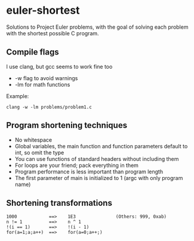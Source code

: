 euler-shortest
==============

Solutions to Project Euler problems, with the goal of solving each problem with the shortest possible C program.

Compile flags
-------------
I use clang, but gcc seems to work fine too
- -w flag to avoid warnings
- -lm for math functions

Example:

	clang -w -lm problems/problem1.c


Program shortening techniques
-----------------------------
- No whitespace
- Global variables, the main function and function parameters default to int, so omit the type
- You can use functions of standard headers without including them
- For loops are your friend; pack everything in them
- Program performance is less important than program length
- The first parameter of main is initialized to 1 (argc with only program name)

Shortening transformations
--------------------------
	1000            ==>    1E3               (Others: 999, 0xab)
	n != 1          ==>    n ^ 1
	!(i == 1)       ==>    !(i - 1)
	for(a=1;a;a++)  ==>    for(a=0;a++;)